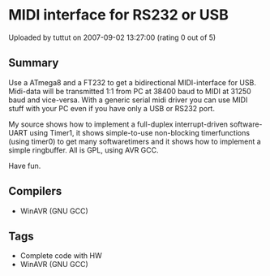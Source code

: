# MIDI interface for RS232 or USB

Uploaded by tuttut on 2007-09-02 13:27:00 (rating 0 out of 5)

## Summary

Use a ATmega8 and a FT232 to get a bidirectional MIDI-interface for USB. Midi-data will be transmitted 1:1 from PC at 38400 baud to MIDI at 31250 baud and vice-versa. With a generic serial midi driver you can use MIDI stuff with your PC even if you have only a USB or RS232 port.


My source shows how to implement a full-duplex interrupt-driven software-UART using Timer1, it shows simple-to-use non-blocking timerfunctions (using timer0) to get many softwaretimers and it shows how to implement a simple ringbuffer. All is GPL, using AVR GCC.


Have fun.

## Compilers

- WinAVR (GNU GCC)

## Tags

- Complete code with HW
- WinAVR (GNU GCC)
